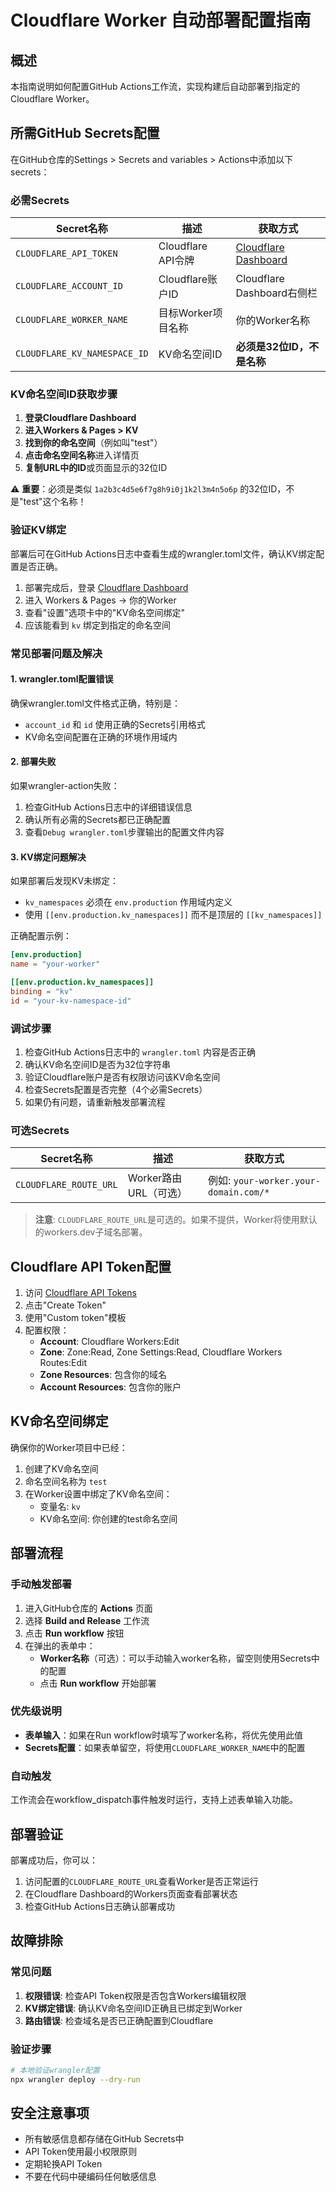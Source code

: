 # Cloudflare Worker 自动部署配置指南

## 概述
本指南说明如何配置GitHub Actions工作流，实现构建后自动部署到指定的Cloudflare Worker。

## 所需GitHub Secrets配置

在GitHub仓库的Settings > Secrets and variables > Actions中添加以下secrets：

### 必需Secrets

| Secret名称 | 描述 | 获取方式 |
|-----------|------|----------|
| `CLOUDFLARE_API_TOKEN` | Cloudflare API令牌 | [Cloudflare Dashboard](https://dash.cloudflare.com/profile/api-tokens) |
| `CLOUDFLARE_ACCOUNT_ID` | Cloudflare账户ID | Cloudflare Dashboard右侧栏 |
| `CLOUDFLARE_WORKER_NAME` | 目标Worker项目名称 | 你的Worker名称 |
| `CLOUDFLARE_KV_NAMESPACE_ID` | KV命名空间ID | **必须是32位ID，不是名称** |

### KV命名空间ID获取步骤

1. **登录Cloudflare Dashboard**
2. **进入Workers & Pages > KV**
3. **找到你的命名空间**（例如叫"test"）
4. **点击命名空间名称**进入详情页
5. **复制URL中的ID**或页面显示的32位ID

⚠️ **重要**：必须是类似 `1a2b3c4d5e6f7g8h9i0j1k2l3m4n5o6p` 的32位ID，不是"test"这个名称！

### 验证KV绑定
部署后可在GitHub Actions日志中查看生成的wrangler.toml文件，确认KV绑定配置是否正确。

1. 部署完成后，登录 [Cloudflare Dashboard](https://dash.cloudflare.com)
2. 进入 Workers & Pages → 你的Worker
3. 查看"设置"选项卡中的"KV命名空间绑定"
4. 应该能看到 `kv` 绑定到指定的命名空间

### 常见部署问题及解决

#### 1. wrangler.toml配置错误
确保wrangler.toml文件格式正确，特别是：
- `account_id` 和 `id` 使用正确的Secrets引用格式
- KV命名空间配置在正确的环境作用域内

#### 2. 部署失败
如果wrangler-action失败：
1. 检查GitHub Actions日志中的详细错误信息
2. 确认所有必需的Secrets都已正确配置
3. 查看`Debug wrangler.toml`步骤输出的配置文件内容

#### 3. KV绑定问题解决
如果部署后发现KV未绑定：
- `kv_namespaces` 必须在 `env.production` 作用域内定义
- 使用 `[[env.production.kv_namespaces]]` 而不是顶层的 `[[kv_namespaces]]`

正确配置示例：
```toml
[env.production]
name = "your-worker"

[[env.production.kv_namespaces]]
binding = "kv"
id = "your-kv-namespace-id"
```

### 调试步骤
1. 检查GitHub Actions日志中的 `wrangler.toml` 内容是否正确
2. 确认KV命名空间ID是否为32位字符串
3. 验证Cloudflare账户是否有权限访问该KV命名空间
4. 检查Secrets配置是否完整（4个必需Secrets）
5. 如果仍有问题，请重新触发部署流程

### 可选Secrets

| Secret名称 | 描述 | 获取方式 |
|-----------|------|----------|
| `CLOUDFLARE_ROUTE_URL` | Worker路由URL（可选） | 例如: `your-worker.your-domain.com/*` |

> **注意**: `CLOUDFLARE_ROUTE_URL`是可选的。如果不提供，Worker将使用默认的workers.dev子域名部署。

## Cloudflare API Token配置

1. 访问 [Cloudflare API Tokens](https://dash.cloudflare.com/profile/api-tokens)
2. 点击"Create Token"
3. 使用"Custom token"模板
4. 配置权限：
   - **Account**: Cloudflare Workers:Edit
   - **Zone**: Zone:Read, Zone Settings:Read, Cloudflare Workers Routes:Edit
   - **Zone Resources**: 包含你的域名
   - **Account Resources**: 包含你的账户

## KV命名空间绑定

确保你的Worker项目中已经：
1. 创建了KV命名空间
2. 命名空间名称为 `test`
3. 在Worker设置中绑定了KV命名空间：
   - 变量名: `kv`
   - KV命名空间: 你创建的test命名空间

## 部署流程

### 手动触发部署

1. 进入GitHub仓库的 **Actions** 页面
2. 选择 **Build and Release** 工作流
3. 点击 **Run workflow** 按钮
4. 在弹出的表单中：
   - **Worker名称**（可选）：可以手动输入worker名称，留空则使用Secrets中的配置
   - 点击 **Run workflow** 开始部署

### 优先级说明

- **表单输入**：如果在Run workflow时填写了worker名称，将优先使用此值
- **Secrets配置**：如果表单留空，将使用`CLOUDFLARE_WORKER_NAME`中的配置

### 自动触发
工作流会在workflow_dispatch事件触发时运行，支持上述表单输入功能。

## 部署验证

部署成功后，你可以：
1. 访问配置的`CLOUDFLARE_ROUTE_URL`查看Worker是否正常运行
2. 在Cloudflare Dashboard的Workers页面查看部署状态
3. 检查GitHub Actions日志确认部署成功

## 故障排除

### 常见问题

1. **权限错误**: 检查API Token权限是否包含Workers编辑权限
2. **KV绑定错误**: 确认KV命名空间ID正确且已绑定到Worker
3. **路由错误**: 检查域名是否已正确配置到Cloudflare

### 验证步骤

```bash
# 本地验证wrangler配置
npx wrangler deploy --dry-run
```

## 安全注意事项

- 所有敏感信息都存储在GitHub Secrets中
- API Token使用最小权限原则
- 定期轮换API Token
- 不要在代码中硬编码任何敏感信息